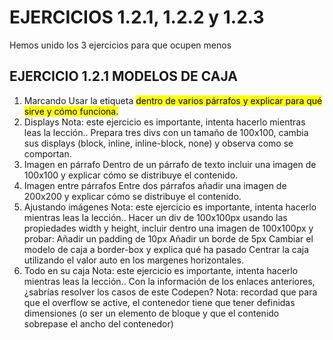 # EJERCICIOS 1.2.1, 1.2.2 y 1.2.3

Hemos unido los 3 ejercicios para que ocupen menos

## EJERCICIO 1.2.1 MODELOS DE CAJA

1. Marcando
   Usar la etiqueta <mark> dentro de varios párrafos y explicar para qué sirve y cómo funciona.
2. Displays
   Nota: este ejercicio es importante, intenta hacerlo mientras leas la lección..
   Prepara tres divs con un tamaño de 100x100, cambia sus displays (block, inline, inline-block, none) y observa como se comportan.
3. Imagen en párrafo
   Dentro de un párrafo de texto incluir una imagen de 100x100 y explicar cómo se distribuye el contenido.
4. Imagen entre párrafos
   Entre dos párrafos añadir una imagen de 200x200 y explicar cómo se distribuye el contenido.
5. Ajustando imágenes
   Nota: este ejercicio es importante, intenta hacerlo mientras leas la lección..
   Hacer un div de 100x100px usando las propiedades width y height, incluir dentro una imagen de 100x100px y probar:
   Añadir un padding de 10px
   Añadir un borde de 5px
   Cambiar el modelo de caja a border-box y explica qué ha pasado
   Centrar la caja utilizando el valor auto en los margenes horizontales.
6. Todo en su caja
   Nota: este ejercicio es importante, intenta hacerlo mientras leas la lección..
   Con la información de los enlaces anteriores, ¿sabrías resolver los casos de este Codepen?
   Nota: recordad que para que el overflow se active, el contenedor tiene que tener definidas dimensiones (o ser un elemento de bloque y que el contenido sobrepase el ancho del contenedor)
